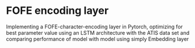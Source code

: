 # FOFE encoding layer
Implementing a FOFE-character-encoding layer in Pytorch, optimizing for best parameter value using an LSTM architecture with the ATIS data set and comparing performance of model with model using simply Embedding layer
